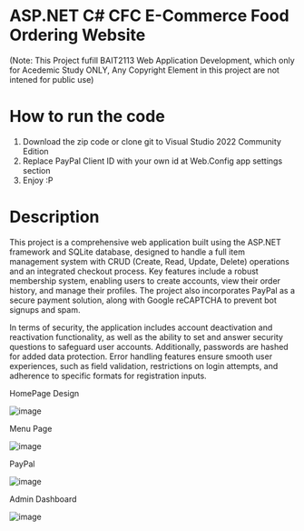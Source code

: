 # ASP.NET C# CFC E-Commerce Food Ordering Website
(Note: This Project fufill BAIT2113 Web Application Development, which only for Acedemic Study ONLY, Any Copyright Element in this project are not intened for public use)

# How to run the code
1. Download the zip code or clone git to Visual Studio 2022 Community Edition
2. Replace PayPal Client ID with your own id at Web.Config app settings section
3. Enjoy :P

# Description 
This project is a comprehensive web application built using the ASP.NET framework and SQLite database, designed to handle a full item management system with CRUD (Create, Read, Update, Delete) operations and an integrated checkout process. Key features include a robust membership system, enabling users to create accounts, view their order history, and manage their profiles. The project also incorporates PayPal as a secure payment solution, along with Google reCAPTCHA to prevent bot signups and spam.

In terms of security, the application includes account deactivation and reactivation functionality, as well as the ability to set and answer security questions to safeguard user accounts. Additionally, passwords are hashed for added data protection. Error handling features ensure smooth user experiences, such as field validation, restrictions on login attempts, and adherence to specific formats for registration inputs.

HomePage Design

![image](https://github.com/user-attachments/assets/6e00e452-2719-478d-8760-01d0492d192d)

Menu Page 

![image](https://github.com/user-attachments/assets/f854d957-a58f-497e-ad56-a92388bf5a1f)

PayPal 

![image](https://github.com/user-attachments/assets/c59c8512-b62f-426b-b43b-11c275f75736)

Admin Dashboard

![image](https://github.com/user-attachments/assets/362d3267-94fa-4bf1-9312-239939896c13)

